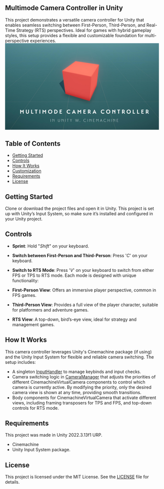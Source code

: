 ## Multimode Camera Controller in Unity

This project demonstrates a versatile camera controller for Unity that enables seamless switching between First-Person, Third-Person, and Real-Time Strategy (RTS) perspectives. Ideal for games with hybrid gameplay styles, this setup provides a flexible and customizable foundation for multi-perspective experiences.
[![Showcase video](https://github.com/bentoBAUX/Multimode-Camera-Controller-in-Unity/blob/master/Assets/Images/Thumbnail%20w%20Text.png)](https://youtu.be/8V7OshjtFNM)

## Table of Contents
- [Getting Started](#getting-started)
- [Controls](#controls)
- [How It Works](#how-it-works)
- [Customization](#customization)
- [Requirements](#requirements)
- [License](#license)

## Getting Started
Clone or download the project files and open it in Unity. This project is set up with Unity’s Input System, so make sure it’s installed and configured in your Unity project.

## Controls
- **Sprint**: Hold "*Shift*" on your keyboard.
- **Switch between First-Person and Third-Person**: Press '*C*' on your keyboard.
- **Switch to RTS Mode**: Press '*V*' on your keyboard to switch from either FPS or TPS to RTS mode.
Each mode is designed with unique functionality:

- **First-Person View**: Offers an immersive player perspective, common in FPS games.
- **Third-Person View**: Provides a full view of the player character, suitable for platformers and adventure games.
- **RTS View**: A top-down, bird’s-eye view, ideal for strategy and management games.

## How It Works
This camera controller leverages Unity's Cinemachine package (if using) and the Unity Input System for flexible and reliable camera switching. The setup includes:

- A singleton [InputHandler](https://github.com/bentoBAUX/Multimode-Camera-Controller-in-Unity/blob/master/Assets/Script/InputHandler.cs) to manage keybinds and input checks.
- Camera switching logic in [CameraManager](https://github.com/bentoBAUX/Multimode-Camera-Controller-in-Unity/blob/master/Assets/Script/CameraManager.cs) that adjusts the priorities of different CinemachineVirtualCamera components to control which camera is currently active. By modifying the priority, only the desired camera view is shown at any time, providing smooth transitions.
- Body components for CinemachineVirtualCamera that activate different views, including framing transposers for TPS and FPS, and top-down controls for RTS mode.

## Requirements
This project was made in Unity 2022.3.13f1 URP.
- Cinemachine
- Unity Input System package.

## License
This project is licensed under the MIT License. See the [LICENSE](https://github.com/bentoBAUX/Multimode-Camera-Controller-in-Unity/blob/master/LICENSE) file for details.
